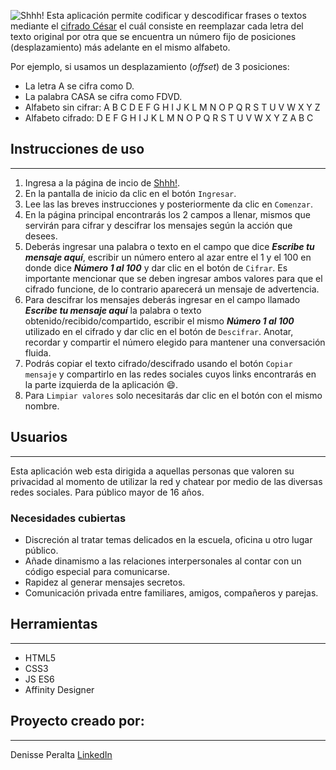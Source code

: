 ![Shhh!](https://i.ibb.co/r3CKxLM/shhhLogo.png)
Esta aplicación permite codificar y descodificar frases o textos mediante el [cifrado César](https://en.wikipedia.org/wiki/Caesar_cipher)
el cuál consiste en reemplazar cada letra del texto original por otra que se encuentra un número fijo de posiciones
(desplazamiento) más adelante en el mismo alfabeto.


Por ejemplo, si usamos un desplazamiento (_offset_) de 3 posiciones:

* La letra A se cifra como D.
* La palabra CASA se cifra como FDVD.
* Alfabeto sin cifrar: A B C D E F G H I J K L M N O P Q R S T U V W X Y Z
* Alfabeto cifrado: D E F G H I J K L M N O P Q R S T U V W X Y Z A B C

## Instrucciones de uso
---
1. Ingresa a la página de incio de [Shhh!](https://denisseperalta.github.io/GDL003-cipher/src/).
2. En la pantalla de inicio da clic en el botón `Ingresar`.
3. Lee las las breves instrucciones y posteriormente da clic en `Comenzar`.
4. En la página principal encontrarás los 2 campos a llenar, mismos que servirán para cifrar y descifrar los mensajes según la acción que desees.
5. Deberás ingresar una palabra o texto en el campo que dice **_Escribe tu mensaje aquí_**, escribir un número entero al azar entre el 1 y el 100 en donde dice **_Número 1 al 100_** y dar clic en el botón de `Cifrar`. Es importante mencionar que se deben ingresar ambos valores para que el cifrado funcione, de lo contrario aparecerá un mensaje de advertencia.
6. Para descifrar los mensajes deberás ingresar en el campo llamado **_Escribe tu mensaje aquí_** la palabra o texto obtenido/recibido/compartido, escribir el mismo **_Número 1 al 100_** utilizado en el cifrado y dar clic en el botón de `Descifrar`. Anotar, recordar y compartir el número elegido para mantener una conversación fluida.
7. Podrás copiar el texto cifrado/descifrado usando el botón `Copiar mensaje` y compartirlo en las redes sociales cuyos links encontrarás en la parte izquierda de la aplicación :smile:.
8. Para `Limpiar valores` solo necesitarás dar clic en el botón con el mismo nombre.

## Usuarios
---
Esta aplicación web esta dirigida a aquellas personas que valoren su privacidad al momento de utilizar la red y chatear por medio de las diversas redes sociales. Para público mayor de 16 años.


### Necesidades cubiertas
* Discreción al tratar temas delicados en la escuela, oficina u otro lugar público.
* Añade dinamismo a las relaciones interpersonales al contar con un código especial para comunicarse.
* Rapidez al generar mensajes secretos.
* Comunicación privada entre familiares, amigos, compañeros y parejas.

## Herramientas
---
* HTML5
* CSS3
* JS ES6
* Affinity Designer

## Proyecto creado por:
---
Denisse Peralta [LinkedIn](https://www.linkedin.com/in/denisse-peralta/)
